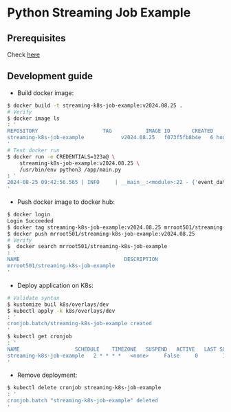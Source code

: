 Python Streaming Job Example
===

## Prerequisites
Check [here](../../README.md#prerequisites)

## Development guide
- Build docker image:
```bash
$ docker build -t streaming-k8s-job-example:v2024.08.25 .
# Verify
$ docker image ls
: '
REPOSITORY                     TAG           IMAGE ID       CREATED         SIZE
streaming-k8s-job-example            v2024.08.25   f073f5fb8b4e   6 hours ago     408MB
'
# Test docker run
$ docker run -e CREDENTIALS=123a@ \
    streaming-k8s-job-example:v2024.08.25 \
    /usr/bin/env python3 /app/main.py
: '
2024-08-25 09:42:56.565 | INFO     | __main__:<module>:22 - {'event_date': '2024-08-25', 'name': 'Michael Brewer', 'email': 'johnsonpatricia@example.net', 'credentials': '123a@'}
'
```

- Push docker image to docker hub:
```bash
$ docker login
Login Succeeded
$ docker tag streaming-k8s-job-example:v2024.08.25 mrroot501/streaming-k8s-job-example:v2024.08.25
$ docker push mrroot501/streaming-k8s-job-example:v2024.08.25
# Verify
$  docker search mrroot501/streaming-k8s-job-example
: '
NAME                                  DESCRIPTION                             STARS     OFFICIAL
mrroot501/streaming-k8s-job-example                                                 0         
'
```

- Deploy application on K8s:
```bash
# Validate syntax
$ kustomize buil k8s/overlays/dev
$ kubectl apply -k k8s/overlays/dev
: '
cronjob.batch/streaming-k8s-job-example created
'
$ kubectl get cronjob
: '
NAME                  SCHEDULE    TIMEZONE   SUSPEND   ACTIVE   LAST SCHEDULE   AGE
streaming-k8s-job-example   2 * * * *   <none>     False     0        16m             19m
'
```

- Remove deployment:
```bash
$ kubectl delete cronjob streaming-k8s-job-example
: '
cronjob.batch "streaming-k8s-job-example" deleted
'
```

